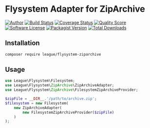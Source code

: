 # Flysystem Adapter for ZipArchive

[![Author](http://img.shields.io/badge/author-@frankdejonge-blue.svg?style=flat-square)](https://twitter.com/frankdejonge)
[![Build Status](https://img.shields.io/travis/thephpleague/flysystem-ziparchive/master.svg?style=flat-square)](https://travis-ci.org/thephpleague/flysystem-ziparchive)
[![Coverage Status](https://img.shields.io/scrutinizer/coverage/g/thephpleague/flysystem-ziparchive.svg?style=flat-square)](https://scrutinizer-ci.com/g/thephpleague/flysystem-ziparchive/code-structure)
[![Quality Score](https://img.shields.io/scrutinizer/g/thephpleague/flysystem-ziparchive.svg?style=flat-square)](https://scrutinizer-ci.com/g/thephpleague/flysystem-ziparchive)
[![Software License](https://img.shields.io/badge/license-MIT-brightgreen.svg?style=flat-square)](LICENSE)
[![Packagist Version](https://img.shields.io/packagist/v/league/flysystem-ziparchive.svg?style=flat-square)](https://packagist.org/packages/league/flysystem-ziparchive)
[![Total Downloads](https://img.shields.io/packagist/dt/league/flysystem-ziparchive.svg?style=flat-square)](https://packagist.org/packages/league/flysystem-ziparchive)


## Installation

```bash
composer require league/flysystem-ziparchive
```

## Usage

```php
use League\Flysystem\Filesystem;
use League\Flysystem\ZipArchive\ZipArchiveAdapter;
use League\Flysystem\ZipArchive\FilesystemZipArchiveProvider;

$zipFile = __DIR__.'/path/to/archive.zip';
$filesystem = new Filesystem(
    new ZipArchiveAdapter(
        new FilesystemZipArchiveProvider($zipFile)
    )
);
```
